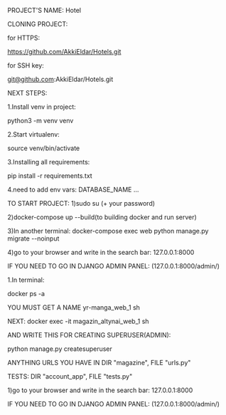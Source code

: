 PROJECT'S NAME: Hotel

CLONING PROJECT:

for HTTPS:

https://github.com/AkkiEldar/Hotels.git

for SSH key:

git@github.com:AkkiEldar/Hotels.git

NEXT STEPS:

1.Install venv in project:

python3 -m venv venv

2.Start virtualenv:

source venv/bin/activate

3.Installing all requirements:

pip install -r requirements.txt

4.need to add env vars: DATABASE_NAME ...

TO START PROJECT:
1)sudo su (+ your password)

2)docker-compose up --build(to building docker and run server)

3)In another terminal: docker-compose exec web python manage.py migrate --noinput

4)go to your browser and write in the search bar: 127.0.0.1:8000

IF YOU NEED TO GO IN DJANGO ADMIN PANEL: (127.0.0.1:8000/admin/)

1.In terminal:

docker ps -a

YOU MUST GET A NAME yr-manga_web_1 sh

NEXT: docker exec -it magazin_altynai_web_1 sh

AND WRITE THIS FOR CREATING SUPERUSER(ADMIN):

python manage.py createsuperuser

ANYTHING URLS YOU HAVE IN DIR "magazine", FILE "urls.py"

TESTS: DIR "account_app", FILE "tests.py"

1)go to your browser and write in the search bar: 127.0.0.1:8000

IF YOU NEED TO GO IN DJANGO ADMIN PANEL: (127.0.0.1:8000/admin/)

